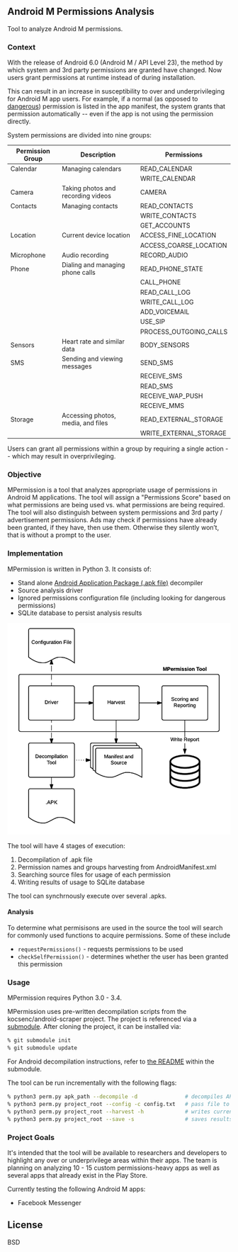 ## Android M Permissions Analysis
Tool to analyze Android M permissions.

### Context
With the release of Android 6.0 (Android M / API Level 23), the method by which system and 3rd party permissions are granted have changed. Now users grant permissions at runtime instead of during installation.   

This can result in an increase in susceptibility to over and underprivileging for Android M app users. For example, if a normal (as opposed to [dangerous][1]) permission is listed in the app manifest, the system grants that permission automatically -- even if the app is not using the permission directly.

System permissions are divided into nine groups:

| Permission Group   | Description                        | Permissions    | 
|--------------------|------------------------------------|----------------|  
| Calendar           | Managing calendars                 | READ_CALENDAR  |
|                    |                                    | WRITE_CALENDAR |
| Camera             | Taking photos and recording videos | CAMERA         |
| Contacts           | Managing contacts                  | READ_CONTACTS  |
|                    |                                    | WRITE_CONTACTS |
|                    |                                    | GET_ACCOUNTS   |
| Location           | Current device location            | ACCESS_FINE_LOCATION               |
|                    |                                    | ACCESS_COARSE_LOCATION               |
| Microphone         | Audio recording                    | RECORD_AUDIO               |
| Phone              | Dialing and managing phone calls   | READ_PHONE_STATE            |
|                    |                                    | CALL_PHONE               |
|                    |                                    | READ_CALL_LOG               |
|                    |                                    | WRITE_CALL_LOG               |
|                    |                                    | ADD_VOICEMAIL               |
|                    |                                    | USE_SIP               |
|                    |                                    | PROCESS_OUTGOING_CALLS               |
| Sensors            | Heart rate and similar data        | BODY_SENSORS            |
| SMS                | Sending and viewing messages       | SEND_SMS               |
|                    |                                    | RECEIVE_SMS               |
|                    |                                    | READ_SMS               |
|                    |                                    | RECEIVE_WAP_PUSH               |
|                    |                                    | RECEIVE_MMS               |
| Storage            | Accessing photos, media, and files | READ_EXTERNAL_STORAGE               |
|                    |                                    | WRITE_EXTERNAL_STORAGE               |

Users can grant all permissions within a group by requiring a single action -- which may result in overprivileging. 

### Objective
MPermission is a tool that analyzes appropriate usage of permissions in Android M applications. The tool will assign a "Permissions Score" based on what permissions are being used vs. what permissions are being required. The tool will also distinguish between system permissions and 3rd party / advertisement permissions. Ads may check if permissions have already been granted, if they have, then use them. Otherwise they silently won’t, that is without a prompt to the user.

### Implementation
MPermission is written in Python 3. It consists of:
* Stand alone [Android Application Package (.apk file)][2] decompiler
* Source analysis driver
* Ignored permissions configuration file (including looking for dangerous permissions)
* SQLite database to persist analysis results

![Subsystem](/docs/mpermission-subsystem-diagram.png?raw=true "Optional Title")

The tool will have 4 stages of execution:  

1. Decompilation of .apk file 
2. Permission names and groups harvesting from AndroidManifest.xml
3. Searching source files for usage of each permission
4. Writing results of usage to SQLite database

The tool can synchrnously execute over several .apks.

#### Analysis
To determine what permisisons are used in the source the tool will search for commonly used functions to acquire permissions. Some of these include  
* `requestPermissions()` - requests permissions to be used 
* `checkSelfPermission()` - determines whether the user has been granted this permission

### Usage
MPermission requires Python 3.0 - 3.4. 

MPermission uses pre-written decompilation scripts from the kocsenc/android-scraper project. The project is referenced via a [submodule](3). After cloning the project, it can be installed via:

```bash
% git submodule init
% git submodule update
```

For Android decompilation instructions, refer to [the README](4) within the submodule.

The tool can be run incrementally with the following flags:

```bash
% python3 perm.py apk_path --decompile -d               # decompiles APK and moves it to sample_apk/
% python3 perm.py project_root --config -c config.txt   # pass file to observe / ignore permissions during analysis
% python3 perm.py project_root --harvest -h             # writes current permissions to permissions-app-name.txt
% python3 perm.py project_root --save -s                # saves results to SQLite DB
```

### Project Goals

It's intended that the tool will be available to researchers and developers to highlight any over or underprivilege areas within their apps. The team is planning on analyzing 10 - 15 custom permissions-heavy apps as well as several apps that already exist in the Play Store.

Currently testing the following Android M apps:
* Facebook Messenger

License
----
BSD 

[1]: http://developer.android.com/guide/topics/security/permissions.html#normal-dangerous
[2]: https://www.wikiwand.com/en/Android_application_package
[3]: https://git-scm.com/book/en/v2/Git-Tools-Submodules
[4]: https://github.com/kocsenc/android-scraper/tree/master/tools/apk-decompiler/

